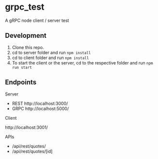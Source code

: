 # grpc_test

A gRPC node client / server test

## Development

1. Clone this repo.
2. cd to server folder and run `npm install`
3. cd to client folder and run `npm install`
4. To start the client or the server, cd to the respective folder and run `npm run start`

## Endpoints

Server 

- REST http://localhost:3000/
- GRPC http://localhost:5000/

Client

http://localhost:3001/

APIs

- /api/rest/quotes/
- /api/rest/quotes/[id]
